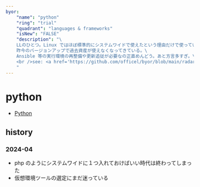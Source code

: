 ```yaml
---
byor:
    "name": "python"
    "ring": "trial"
    "quadrant": "languages & frameworks"
    "isNew": "FALSE"
    "description": "\
    LLのひとつ。Linux ではほぼ標準的にシステムワイドで使えたという理由だけで使っていたけど、\
    昨今のバージョンアップで過去資産が使えなくなってきている。\
    Ansible 等の実行環境の再整備や更新追従が必要なの正直めんどう。あと方言多すぎ。\
    <br />see: <a href='https://github.com/officel/byor/blob/main/radar/languages_frameworks/python.md'>note</a>\
    "
---
```


# python

- [Python](https://github.com/python)

## history

### 2024-04

- php のようにシステムワイドに１つ入れておけばいい時代は終わってしまった
- 仮想環境ツールの選定にまだ迷っている
